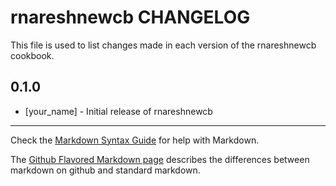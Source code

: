 rnareshnewcb CHANGELOG
======================

This file is used to list changes made in each version of the rnareshnewcb cookbook.

0.1.0
-----
- [your_name] - Initial release of rnareshnewcb

- - -
Check the [Markdown Syntax Guide](http://daringfireball.net/projects/markdown/syntax) for help with Markdown.

The [Github Flavored Markdown page](http://github.github.com/github-flavored-markdown/) describes the differences between markdown on github and standard markdown.
